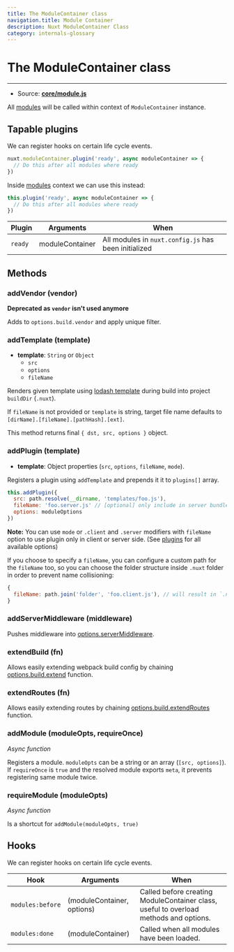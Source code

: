 ```yaml
---
title: The ModuleContainer class
navigation.title: Module Container
description: Nuxt ModuleContainer Class
category: internals-glossary
---
```

# The ModuleContainer class

---

- Source: **[core/module.js](https://github.com/nuxt/nuxt.js/blob/dev/packages/core/src/module.js)**

All [modules](/docs/directory-structure/modules) will be called within context of `ModuleContainer` instance.

## Tapable plugins

We can register hooks on certain life cycle events.

```js
nuxt.moduleContainer.plugin('ready', async moduleContainer => {
  // Do this after all modules where ready
})
```

Inside [modules](/docs/directory-structure/modules) context we can use this instead:

```js
this.plugin('ready', async moduleContainer => {
  // Do this after all modules where ready
})
```

| Plugin  | Arguments       | When                                                 |
| ------- | --------------- | ---------------------------------------------------- |
| `ready` | moduleContainer | All modules in `nuxt.config.js` has been initialized |

## Methods

### addVendor (vendor)

**Deprecated as `vendor` isn't used anymore**

Adds to `options.build.vendor` and apply unique filter.

### addTemplate (template)

- **template**: `String` or `Object`
  - `src`
  - `options`
  - `fileName`

Renders given template using [lodash template](https://lodash.com/docs/4.17.4#template) during build into project `buildDir` (`.nuxt`).

If `fileName` is not provided or `template` is string, target file name defaults to `[dirName].[fileName].[pathHash].[ext]`.

This method returns final `{ dst, src, options }` object.

### addPlugin (template)

- **template**: Object properties (`src`, `options`, `fileName`, `mode`).

Registers a plugin using `addTemplate` and prepends it it to `plugins[]` array.

```js
this.addPlugin({
  src: path.resolve(__dirname, 'templates/foo.js'),
  fileName: 'foo.server.js' // [optional] only include in server bundle
  options: moduleOptions
})
```

**Note:** You can use `mode` or `.client` and `.server` modifiers with `fileName` option to use plugin only in client or server side. (See [plugins](/docs/directory-structure/plugins#name-conventional-plugin) for all available options)

If you choose to specify a `fileName`, you can configure a custom path for the `fileName` too, so you can choose the folder structure inside `.nuxt` folder in order to prevent name collisioning:

```js
{
  fileName: path.join('folder', 'foo.client.js'), // will result in `.nuxt/folder/foo.client.js`
}
```

### addServerMiddleware (middleware)

Pushes middleware into [options.serverMiddleware](/docs/configuration-glossary/configuration-servermiddleware).

### extendBuild (fn)

Allows easily extending webpack build config by chaining [options.build.extend](/docs/configuration-glossary/configuration-build#extend) function.

### extendRoutes (fn)

Allows easily extending routes by chaining [options.build.extendRoutes](/docs/configuration-glossary/configuration-router#extendroutes) function.

### addModule (moduleOpts, requireOnce)

_Async function_

Registers a module. `moduleOpts` can be a string or an array (`[src, options]`). If `requireOnce` is `true` and the resolved module exports `meta`, it prevents registering same module twice.

### requireModule (moduleOpts)

_Async function_

Is a shortcut for `addModule(moduleOpts, true)`

## Hooks

We can register hooks on certain life cycle events.

| Hook             | Arguments                  | When                                                                                  |
| ---------------- | -------------------------- | ------------------------------------------------------------------------------------- |
| `modules:before` | (moduleContainer, options) | Called before creating ModuleContainer class, useful to overload methods and options. |
| `modules:done`   | (moduleContainer)          | Called when all modules have been loaded.                                             |

